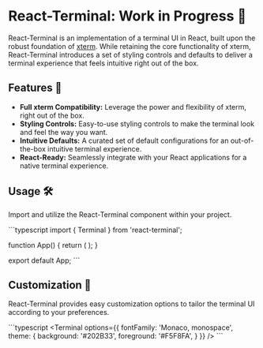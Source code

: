 # React-Terminal: Work in Progress 🚧

React-Terminal is an implementation of a terminal UI in React, built upon the robust foundation of [xterm](https://xtermjs.org/). While retaining the core functionality of xterm, React-Terminal introduces a set of styling controls and defaults to deliver a terminal experience that feels intuitive right out of the box.

## Features 🌟

- **Full xterm Compatibility:** Leverage the power and flexibility of xterm, right out of the box.
- **Styling Controls:** Easy-to-use styling controls to make the terminal look and feel the way you want.
- **Intuitive Defaults:** A curated set of default configurations for an out-of-the-box intuitive terminal experience.
- **React-Ready:** Seamlessly integrate with your React applications for a native terminal experience.

## Usage 🛠️

Import and utilize the React-Terminal component within your project.

\```typescript
import { Terminal } from 'react-terminal';

function App() {
return (
<Terminal />
);
}

export default App;
\```

## Customization 🎨

React-Terminal provides easy customization options to tailor the terminal UI according to your preferences.

\```typescript
<Terminal
options={{
    fontFamily: 'Monaco, monospace',
    theme: {
      background: '#202B33',
      foreground: '#F5F8FA',
    }
  }}
/>
\```
